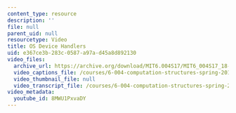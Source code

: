 ```yaml
---
content_type: resource
description: ''
file: null
parent_uid: null
resourcetype: Video
title: OS Device Handlers
uid: e367ce3b-283c-0587-a97a-d45a8d892130
video_files:
  archive_url: https://archive.org/download/MIT6.004S17/MIT6_004S17_18-02-01_300k.mp4
  video_captions_file: /courses/6-004-computation-structures-spring-2017/ae4ce977d4345aa3b1913899fe605aeb_8MWU1PxvaDY.vtt
  video_thumbnail_file: null
  video_transcript_file: /courses/6-004-computation-structures-spring-2017/3bc8835c066da014a1e0d7cec02cc664_8MWU1PxvaDY.pdf
video_metadata:
  youtube_id: 8MWU1PxvaDY
---
```

